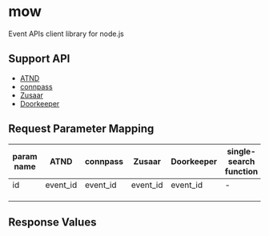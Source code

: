 mow
===
Event APIs client library for node.js

## Support API
* [ATND](http://api.atnd.org/)
* [connpass](http://connpass.com/about/api/)
* [Zusaar](http://www.zusaar.com/doc/api.html)
* [Doorkeeper](http://www.doorkeeperhq.com/developer/api)


## Request Parameter Mapping
|param name|ATND|connpass|Zusaar|Doorkeeper|single-search function|
|---|---|---|---|---|---|
|id|event_id|event_id|event_id|event_id|-|findById()|
|||||||
|||||||
|||||||||||||||||||||

## Response Values


